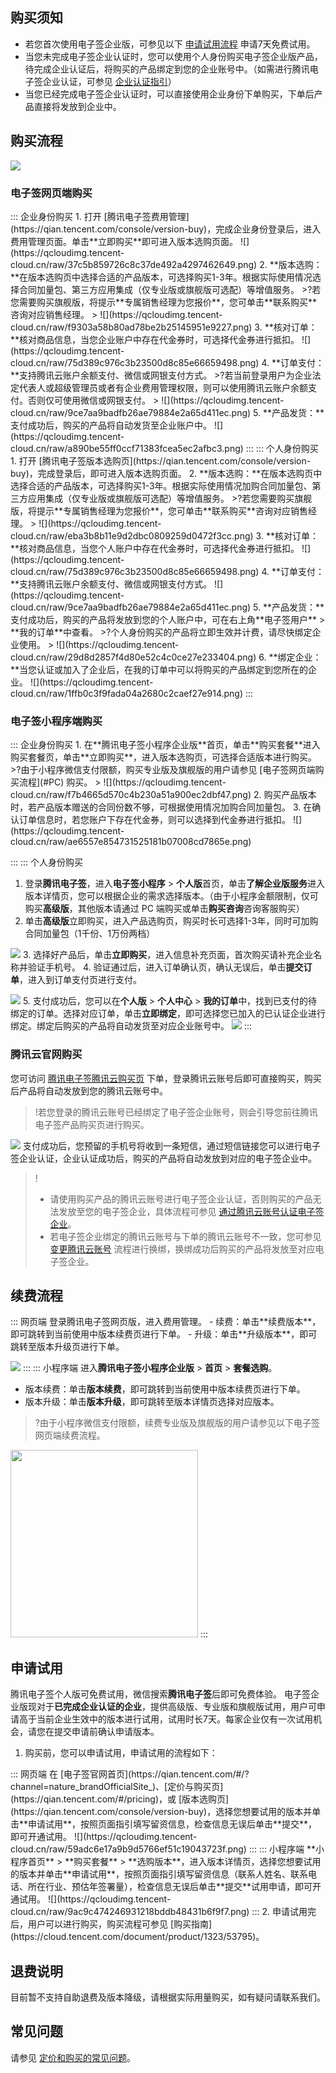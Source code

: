 ## 购买须知
- 若您首次使用电子签企业版，可参见以下 [申请试用流程](#try-out) 申请7天免费试用。
- 当您未完成电子签企业认证时，您可以使用个人身份购买电子签企业版产品，待完成企业认证后，将购买的产品绑定到您的企业账号中。（如需进行腾讯电子签企业认证，可参见 [企业认证指引](https://cloud.tencent.com/document/product/1323/65907)）
- 当您已经完成电子签企业认证时，可以直接使用企业身份下单购买，下单后产品直接将发放到企业中。

## 购买流程
![](https://qcloudimg.tencent-cloud.cn/raw/fba5a0a777674c4c8d3d113e47834c55.png)

[](id:PC)
### 电子签网页端购买
<dx-tabs>
::: 企业身份购买
1. 打开 [腾讯电子签费用管理](https://qian.tencent.com/console/version-buy)，完成企业身份登录后，进入费用管理页面。单击**立即购买**即可进入版本选购页面。
![](https://qcloudimg.tencent-cloud.cn/raw/37c5b859726c8c37de492a4297462649.png)
2. **版本选购：**在版本选购页中选择合适的产品版本，可选择购买1-3年。根据实际使用情况选择合同加量包、第三方应用集成（仅专业版或旗舰版可选配）等增值服务。
>?若您需要购买旗舰版，将提示**专属销售经理为您报价**，您可单击**联系购买**咨询对应销售经理。
>
![](https://qcloudimg.tencent-cloud.cn/raw/f9303a58b80ad78be2b25145951e9227.png)
3. **核对订单：**核对商品信息，当您企业账户中存在代金券时，可选择代金券进行抵扣。
![](https://qcloudimg.tencent-cloud.cn/raw/75d389c976c3b23500d8c85e66659498.png)
4. **订单支付：**支持腾讯云账户余额支付、微信或网银支付方式。
>?若当前登录用户为企业法定代表人或超级管理员或者有企业费用管理权限，则可以使用腾讯云账户余额支付。否则仅可使用微信或网银支付。
>
![](https://qcloudimg.tencent-cloud.cn/raw/9ce7aa9badfb26ae79884e2a65d411ec.png)
5. **产品发货：**支付成功后，购买的产品将自动发货至企业账户中。
![](https://qcloudimg.tencent-cloud.cn/raw/a890be55ff0ccf71383fcea5ec2afbc3.png)
:::
::: 个人身份购买
1. 打开 [腾讯电子签版本选购页](https://qian.tencent.com/console/version-buy)，完成登录后，即可进入版本选购页面。
2. **版本选购：**在版本选购页中选择合适的产品版本，可选择购买1-3年。根据实际使用情况加购合同加量包、第三方应用集成（仅专业版或旗舰版可选配）等增值服务。
>?若您需要购买旗舰版，将提示**专属销售经理为您报价**，您可单击**联系购买**咨询对应销售经理。
>
![](https://qcloudimg.tencent-cloud.cn/raw/eba3b8b11e9d2dbc0809259d0472f3cc.png)
3. **核对订单：**核对商品信息，当您个人账户中存在代金券时，可选择代金券进行抵扣。
![](https://qcloudimg.tencent-cloud.cn/raw/75d389c976c3b23500d8c85e66659498.png)
4. **订单支付：**支持腾讯云账户余额支付、微信或网银支付方式。
![](https://qcloudimg.tencent-cloud.cn/raw/9ce7aa9badfb26ae79884e2a65d411ec.png)
5. **产品发货：**支付成功后，购买的产品将发放到您的个人账户中，可在右上角**电子签用户** > **我的订单**中查看。
>?个人身份购买的产品将立即生效并计费，请尽快绑定企业使用。
>
![](https://qcloudimg.tencent-cloud.cn/raw/29d8d2857f4d80e52c4c0ce27e233404.png)
6. **绑定企业：**当您认证或加入了企业后，在我的订单中可以将购买的产品绑定到您所在的企业。
![](https://qcloudimg.tencent-cloud.cn/raw/1ffb0c3f9fada04a2680c2caef27e914.png)
:::
</dx-tabs>



### 电子签小程序端购买
<dx-tabs>
::: 企业身份购买
1. 在**腾讯电子签小程序企业版**首页，单击**购买套餐**进入购买套餐页，单击**立即购买**，进入版本选购页，可选择合适版本进行购买。
>?由于小程序微信支付限额，购买专业版及旗舰版的用户请参见 [电子签网页端购买流程](#PC) 购买。
>
![](https://qcloudimg.tencent-cloud.cn/raw/f7b4665d570c4b230a51a900ec2dbf47.png)
2. 购买产品版本时，若产品版本赠送的合同份数不够，可根据使用情况加购合同加量包。
3. 在确认订单信息时，若您账户下存在代金券，则可以选择到代金券进行抵扣。
![](https://qcloudimg.tencent-cloud.cn/raw/ae6557e854731525181b07008cd7865e.png)

:::
::: 个人身份购买
1. 登录**腾讯电子签**，进入**电子签小程序** > **个人版**首页，单击**了解企业版服务**进入版本详情页，您可以根据企业的需求选择版本。（由于小程序金额限制，仅可购买**高级版**，其他版本请通过 PC 端购买或单击**购买咨询**咨询客服购买）
2. 单击**高级版**立即购买，进入产品选购页，购买时长可选择1-3年，同时可加购合同加量包（1千份、1万份两档）

![](https://qcloudimg.tencent-cloud.cn/raw/7aaf69da5228ae415c2464c3dee9eff4.png)
3. 选择好产品后，单击**立即购买**，进入信息补充页面，首次购买请补充企业名称并验证手机号。
4. 验证通过后，进入订单确认页，确认无误后，单击**提交订单**，进入到订单支付页进行支付。

![](https://qcloudimg.tencent-cloud.cn/raw/fda847693a98302bd6d26b90b0c84c6f.png)
5. 支付成功后，您可以在**个人版** > **个人中心** > **我的订单**中，找到已支付的待绑定的订单。选择对应订单，单击**立即绑定**，即可选择您已加入的已认证企业进行绑定。绑定后购买的产品将自动发货至对应企业账号中。
![](https://qcloudimg.tencent-cloud.cn/raw/8cff57082cd93fdcb4712cdcdbae217d.png)
:::
</dx-tabs>



### 腾讯云官网购买  
您可访问 [腾讯电子签腾讯云购买页](https://buy.cloud.tencent.com/ess_buy) 下单，登录腾讯云账号后即可直接购买，购买后产品将自动发放到您的腾讯云账号中。
>!若您登录的腾讯云账号已经绑定了电子签企业账号，则会引导您前往腾讯电子签产品购买页进行购买。

![](https://qcloudimg.tencent-cloud.cn/raw/58e12dcaa4c89b6c5d05b7ea09ca509c.png)
支付成功后，您预留的手机号将收到一条短信，通过短信链接您可以进行电子签企业认证，企业认证成功后，购买的产品将自动发放到对应的电子签企业中。
>!
>- 请使用购买产品的腾讯云账号进行电子签企业认证，否则购买的产品无法发放至您的电子签企业，具体流程可参见 [通过腾讯云账号认证电子签企业](https://cloud.tencent.com/document/product/1323/58492)。
>- 若电子签企业绑定的腾讯云账号与下单的腾讯云账号不一致，您可参见 [变更腾讯云账号](https://cloud.tencent.com/document/product/1323/81329) 流程进行换绑，换绑成功后购买的产品将发放至对应电子签企业。



## 续费流程
<dx-tabs>
::: 网页端
登录腾讯电子签网页版，进入费用管理。
- 续费：单击**续费版本**，即可跳转到当前使用中版本续费页进行下单。
- 升级：单击**升级版本**，即可跳转至版本升级页进行下单。

![](https://qcloudimg.tencent-cloud.cn/raw/064dce50b6ff1ea448fad2537a988a37.png)
:::
::: 小程序端
进入**腾讯电子签小程序企业版** > **首页** > **套餐选购**。
- 版本续费：单击**版本续费**，即可跳转到当前使用中版本续费页进行下单。
- 版本升级：单击**版本升级**，即可跳转至版本详情页选择对应版本。

>?由于小程序微信支付限额，续费专业版及旗舰版的用户请参见以下电子签网页端续费流程。

<img style="width:300px; max-width: inherit;" src="https://qcloudimg.tencent-cloud.cn/raw/13e627336b2d28878f657479a6ea3132.png" />
:::
</dx-tabs>



[](id:try-out)
## 申请试用
腾讯电子签个人版可免费试用，微信搜索**腾讯电子签**后即可免费体验。
电子签企业版现对于**已完成企业认证的企业**，提供高级版、专业版和旗舰版试用，用户可申请高于当前企业生效中的版本进行试用，试用时长7天。每家企业仅有一次试用机会，请您在提交申请前确认申请版本。
1. 购买前，您可以申请试用，申请试用的流程如下：
<dx-tabs>
::: 网页端
在 [电子签官网首页](https://qian.tencent.com/#/?channel=nature_brandOfficialSite_)、[定价与购买页](https://qian.tencent.com/#/pricing)，或 [版本选购页](https://qian.tencent.com/console/version-buy)，选择您想要试用的版本并单击**申请试用**，按照页面指引填写留资信息，检查信息无误后单击**提交**，即可开通试用。
![](https://qcloudimg.tencent-cloud.cn/raw/59adc6e17a9b9d5766ef51c19043723f.png)
:::
::: 小程序端
**小程序首页** > **购买套餐** > **选购版本**，进入版本详情页，选择您想要试用的版本并单击**申请试用**，按照页面指引填写留资信息（联系人姓名、联系电话、所在行业、预估年签署量），检查信息无误后单击**提交**试用申请，即可开通试用。
![](https://qcloudimg.tencent-cloud.cn/raw/9ac9c474246931218bddb48431b6f9f7.png)
:::
</dx-tabs>
2. 申请试用完后，用户可以进行购买，购买流程可参见 [购买指南](https://cloud.tencent.com/document/product/1323/53795)。



## 退费说明
目前暂不支持自助退费及版本降级，请根据实际用量购买，如有疑问请联系我们。

## 常见问题
请参见 [定价和购买的常见问题](https://cloud.tencent.com/document/product/1323/71859)。

